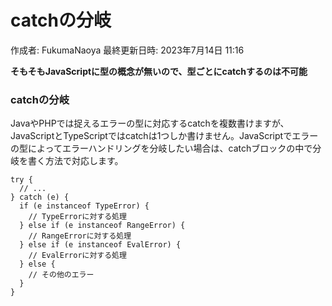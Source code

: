# catchの分岐

作成者: FukumaNaoya
最終更新日時: 2023年7月14日 11:16

**そもそもJavaScriptに型の概念が無いので、型ごとにcatchするのは不可能**

### catchの分岐[](https://typescriptbook.jp/reference/statements/exception#catch%E3%81%AE%E5%88%86%E5%B2%90)

JavaやPHPでは捉えるエラーの型に対応するcatchを複数書けますが、JavaScriptとTypeScriptではcatchは1つしか書けません。JavaScriptでエラーの型によってエラーハンドリングを分岐したい場合は、catchブロックの中で分岐を書く方法で対応します。

```tsx
try {
  // ...
} catch (e) {
  if (e instanceof TypeError) {
    // TypeErrorに対する処理
  } else if (e instanceof RangeError) {
    // RangeErrorに対する処理
  } else if (e instanceof EvalError) {
    // EvalErrorに対する処理
  } else {
    // その他のエラー
  }
}

```